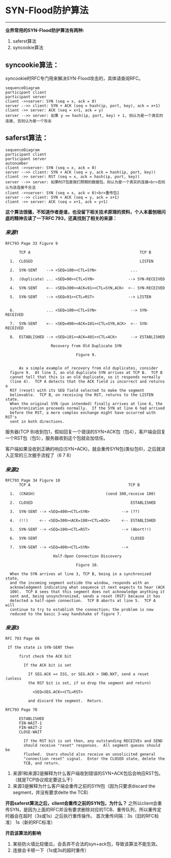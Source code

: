 # SYN-Flood防护算法

---
**业界常用的SYN-Flood防护算法有两种:**
1. saferst算法
2. syncookie算法

## syncookie算法：
syncookie时RFC专门用来解决SYN-Flood攻击的，具体请查阅RFC。
```mermaid
sequenceDiagram
participant client
participant server
client ->>server: SYN (seq = x, ack = 0)
server -->> client: SYN + ACK (seq = hash(ip, port, key), ack = x+1)
client ->> server: ACK (seq = x+1, ack = y)
server -->> server: 如果 y == hash(ip, port, key) + 1, 则认为是一个真实的连接, 否则认为是一个攻击
```

## saferst算法：

```mermaid
sequenceDiagram
participant client
participant server
autonumber
client ->>server: SYN (seq = x, ack = 0)
server -->> client: SYN + ACK (seq = y, ack = hash(ip, port, key))
client ->> server: RST (seq = x, ack = hash(ip, port, key))
server -->> server: 如果RST包是我们预期的数据包，则认为是一个真实的连接<br>否则认为该连接不合法
client ->>server: SYN (seq = x, ack = 0)<br>重传包1
server -->> client: SYN + ACK (seq = y, ack = x+1)
client ->> server: ACK (seq = x+1, ack = y+1)
```

**这个算法很骚，不知道作者是谁，也没留下相关技术原理的资料，个人本着刨根问底的精神去读了一下RFC 793，还真找到了相关的来源：**

### *来源1*
```
RFC793 Page 33 Figure 9

      TCP A                                                TCP B

  1.  CLOSED                                               LISTEN

  2.  SYN-SENT    --> <SEQ=100><CTL=SYN>               ...

  3.  (duplicate) ... <SEQ=90><CTL=SYN>               --> SYN-RECEIVED

  4.  SYN-SENT    <-- <SEQ=300><ACK=91><CTL=SYN,ACK>  <-- SYN-RECEIVED

  5.  SYN-SENT    --> <SEQ=91><CTL=RST>               --> LISTEN


  6.              ... <SEQ=100><CTL=SYN>               --> SYN-RECEIVED

  7.  SYN-SENT    <-- <SEQ=400><ACK=101><CTL=SYN,ACK>  <-- SYN-RECEIVED

  8.  ESTABLISHED --> <SEQ=101><ACK=401><CTL=ACK>      --> ESTABLISHED

                    Recovery from Old Duplicate SYN

                               Figure 9.


      As a simple example of recovery from old duplicates, consider
  figure 9.  At line 3, an old duplicate SYN arrives at TCP B.  TCP B
  cannot tell that this is an old duplicate, so it responds normally
  (line 4).  TCP A detects that the ACK field is incorrect and returns a
  RST (reset) with its SEQ field selected to make the segment
  believable.  TCP B, on receiving the RST, returns to the LISTEN state.
  When the original SYN (pun intended) finally arrives at line 6, the
  synchronization proceeds normally.  If the SYN at line 6 had arrived
  before the RST, a more complex exchange might have occurred with RST's
  sent in both directions.

```

服务器(TCP B)收到包1，假如回复一个错误的SYN+ACK包（包4），客户端会回复一个RST包（包5），服务器收到这个包就会加信任。

客户端如果没收到正确的响应(SYN+ACK)，就会重传SYN包(类似包6)，之后就进入正常的三次握手流程了（6 7 8）



### *来源2*

```
RFC793 Page 34 Figure 10
      TCP A                                           TCP B

  1.  (CRASH)                               (send 300,receive 100)

  2.  CLOSED                                           ESTABLISHED

  3.  SYN-SENT --> <SEQ=400><CTL=SYN>              --> (??)

  4.  (!!)     <-- <SEQ=300><ACK=100><CTL=ACK>     <-- ESTABLISHED

  5.  SYN-SENT --> <SEQ=100><CTL=RST>              --> (Abort!!)

  6.  SYN-SENT                                         CLOSED

  7.  SYN-SENT --> <SEQ=400><CTL=SYN>              -->

                     Half-Open Connection Discovery

                               Figure 10.

  When the SYN arrives at line 3, TCP B, being in a synchronized state,
  and the incoming segment outside the window, responds with an
  acknowledgment indicating what sequence it next expects to hear (ACK
  100).  TCP A sees that this segment does not acknowledge anything it
  sent and, being unsynchronized, sends a reset (RST) because it has
  detected a half-open connection.  TCP B aborts at line 5.  TCP A will
  continue to try to establish the connection; the problem is now
  reduced to the basic 3-way handshake of figure 7.

```

### *来源3*
```
RFC 793 Page 66

 If the state is SYN-SENT then

      first check the ACK bit

        If the ACK bit is set

          If SEG.ACK =< ISS, or SEG.ACK > SND.NXT, send a reset (unless
          the RST bit is set, if so drop the segment and return)

            <SEQ=SEG.ACK><CTL=RST>

          and discard the segment.  Return.

RFC793 Page 70

      ESTABLISHED
      FIN-WAIT-1
      FIN-WAIT-2
      CLOSE-WAIT

        If the RST bit is set then, any outstanding RECEIVEs and SEND
        should receive "reset" responses.  All segment queues should be
        flushed.  Users should also receive an unsolicited general
        "connection reset" signal.  Enter the CLOSED state, delete the
        TCB, and return.

```

1. 来源1和来源2是解释为什么客户端收到错误的SYN+ACK包后会响应RST包。（就是TCP协议规定要这么干）
2. 来源3是解释为什么客户端会重传之前的SYN包（因为只要求discard the segment，并没有要求delte the TCB）

**开启saferst算法之后，client会重传之前的SYN包，为什么？**
之所以client会重传SYN，是因为上面的RFC并没有要求删除对应的TCB、重传队列，所以重传定时器会在超时（3s或1s）之后执行重传操作。
首次重传间隔：3s（旧的RFC标准） 1s（新的RFC标准）

**开启该算法的影响**
1. 某些防火墙比较傻瓜，会丢弃不合法的syn+ack包，导致该算法不能生效。
2. 连接会卡顿一下（1s或3s的超时重传）
